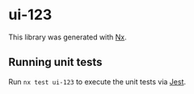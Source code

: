# ui-123

This library was generated with [Nx](https://nx.dev).

## Running unit tests

Run `nx test ui-123` to execute the unit tests via [Jest](https://jestjs.io).
